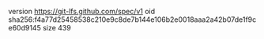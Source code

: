 version https://git-lfs.github.com/spec/v1
oid sha256:f4a77d25458538c210e9c8de7b144e106b2e0018aaa2a42b07de1f9ce60d9145
size 439

